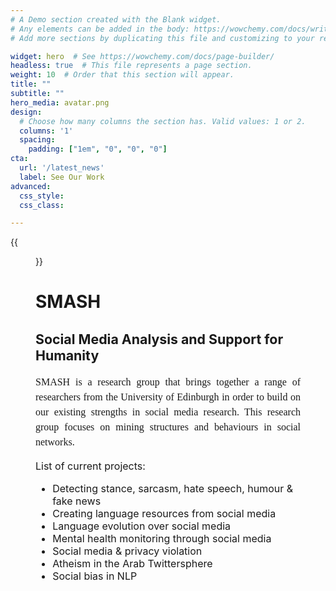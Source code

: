 ```yaml
---
# A Demo section created with the Blank widget.
# Any elements can be added in the body: https://wowchemy.com/docs/writing-markdown-latex/
# Add more sections by duplicating this file and customizing to your requirements.

widget: hero  # See https://wowchemy.com/docs/page-builder/
headless: true  # This file represents a page section.
weight: 10  # Order that this section will appear.
title: ""
subtitle: ""
hero_media: avatar.png
design:
  # Choose how many columns the section has. Valid values: 1 or 2.
  columns: '1'
  spacing:
    padding: ["1em", "0", "0", "0"]
cta:
  url: '/latest_news'
  label: See Our Work
advanced:
  css_style: 
  css_class: 

---
```


{{<figure theme="light" src="logo_whole.png">}} <h1> SMASH </h1>

<h2 style="font-size:16pt"> Social Media Analysis and Support for Humanity </h2> 

<p style="font-family:Trebuchet MS;font-size:12pt;line-height: 1.5;text-align:justify">SMASH is a research group that brings together a range of researchers from the University of Edinburgh in order to build on our existing strengths in social media research. This research group focuses on mining structures and behaviours in social networks.</p>




<font size=3>
List of current projects:

- Detecting stance, sarcasm, hate speech, humour & fake news
- Creating language resources from social media
- Language evolution over social media
- Mental health monitoring through social media
- Social media & privacy violation
- Atheism in the Arab Twittersphere
- Social bias in NLP 

</font>





